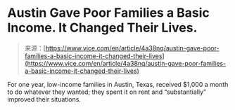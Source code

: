 <!--yml
category: 未分类
date: 2024-05-27 15:24:09
-->

# Austin Gave Poor Families a Basic Income. It Changed Their Lives.

> 来源：[https://www.vice.com/en/article/4a38nq/austin-gave-poor-families-a-basic-income-it-changed-their-lives](https://www.vice.com/en/article/4a38nq/austin-gave-poor-families-a-basic-income-it-changed-their-lives)

For one year, low-income families in Austin, Texas, received $1,000 a month to do whatever they wanted; they spent it on rent and “substantially" improved their situations.